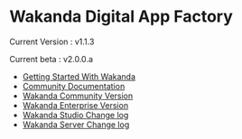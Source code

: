 # Wakanda Digital App Factory

Current Version : v1.1.3

Current beta : v2.0.0.a

- [Getting Started With Wakanda](http://wakanda.github.io/wakanda-studio)
- [Community Documentation](http://doc.wakanda.org/)
- [Wakanda Community Version](http://www.wakanda.org/)
- [Wakanda Enterprise Version](http://www.wakanda.io/)
- [Wakanda Studio Change log](https://github.com/Wakanda/wakanda-studio/blob/master/CHANGELOG.md)
- [Wakanda Server Change log](https://github.com/Wakanda/wakanda-server/blob/master/CHANGELOG.md)

